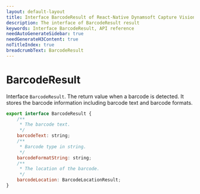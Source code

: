 ```yaml
---
layout: default-layout
title: Interface BarcodeResult of React-Native Dynamsoft Capture Vision
description: The interface of BarcodeResult result
keywords: Interface BarcodeResult, API reference
needAutoGenerateSidebar: true
needGenerateH3Content: true
noTitleIndex: true
breadcrumbText: BarcodeResult
---
```


# BarcodeResult

Interface `BarcodeResult`. The return value when a barcode is detected. It stores the barcode information including barcode text and barcode formats.

```js
export interface BarcodeResult {
    /**
     * The barcode text.
     */
    barcodeText: string;
    /**
     * Barcode type in string.
     */
    barcodeFormatString: string;
    /**
     * The location of the barcode.
     */
    barcodeLocation: BarcodeLocationResult;
}
```
